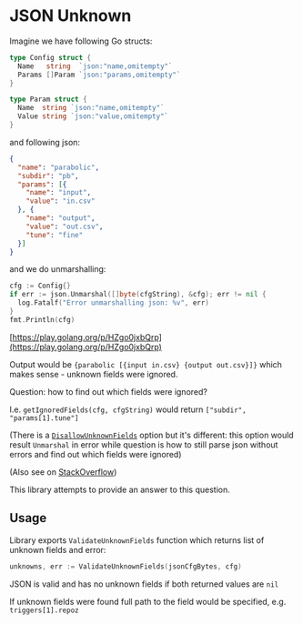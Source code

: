 # JSON Unknown

Imagine we have following Go structs:

```go
type Config struct {
  Name   string  `json:"name,omitempty"`
  Params []Param `json:"params,omitempty"`
}

type Param struct {
  Name  string `json:"name,omitempty"`
  Value string `json:"value,omitempty"`
}
```

and following json:

```json
{
  "name": "parabolic",
  "subdir": "pb",
  "params": [{
    "name": "input",
    "value": "in.csv"
  }, {
    "name": "output",
    "value": "out.csv",
    "tune": "fine"
  }]
}
```

and we do unmarshalling:

```go
cfg := Config{}
if err := json.Unmarshal([]byte(cfgString), &cfg); err != nil {
  log.Fatalf("Error unmarshalling json: %v", err)
}
fmt.Println(cfg)
```

[https://play.golang.org/p/HZgo0jxbQrp](https://play.golang.org/p/HZgo0jxbQrp)

Output would be `{parabolic [{input in.csv} {output out.csv}]}` which makes sense - unknown fields were ignored.

Question: how to find out which fields were ignored?

I.e. `getIgnoredFields(cfg, cfgString)` would return `["subdir", "params[1].tune"]`

(There is a [`DisallowUnknownFields`](https://godoc.org/encoding/json#Decoder.DisallowUnknownFields) option but it's different: this option would result `Unmarshal` in error while question is how to still parse json without errors and find out which fields were ignored)

(Also see on [StackOverflow](https://stackoverflow.com/q/55029335/518469))

This library attempts to provide an answer to this question.

## Usage

Library exports `ValidateUnknownFields` function which returns list of unknown fields and error:

```go
unknowns, err := ValidateUnknownFields(jsonCfgBytes, cfg)
```

JSON is valid and has no unknown fields if both returned values are `nil`

If unknown fields were found full path to the field would be specified, e.g. `triggers[1].repoz`
